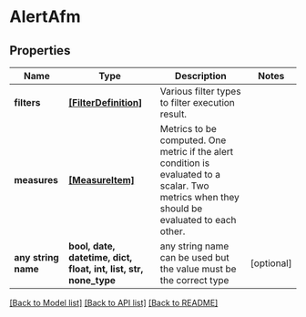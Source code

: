 # AlertAfm


## Properties
Name | Type | Description | Notes
------------ | ------------- | ------------- | -------------
**filters** | [**[FilterDefinition]**](FilterDefinition.md) | Various filter types to filter execution result. | 
**measures** | [**[MeasureItem]**](MeasureItem.md) | Metrics to be computed. One metric if the alert condition is evaluated to a scalar. Two metrics when they should be evaluated to each other. | 
**any string name** | **bool, date, datetime, dict, float, int, list, str, none_type** | any string name can be used but the value must be the correct type | [optional]

[[Back to Model list]](../README.md#documentation-for-models) [[Back to API list]](../README.md#documentation-for-api-endpoints) [[Back to README]](../README.md)


